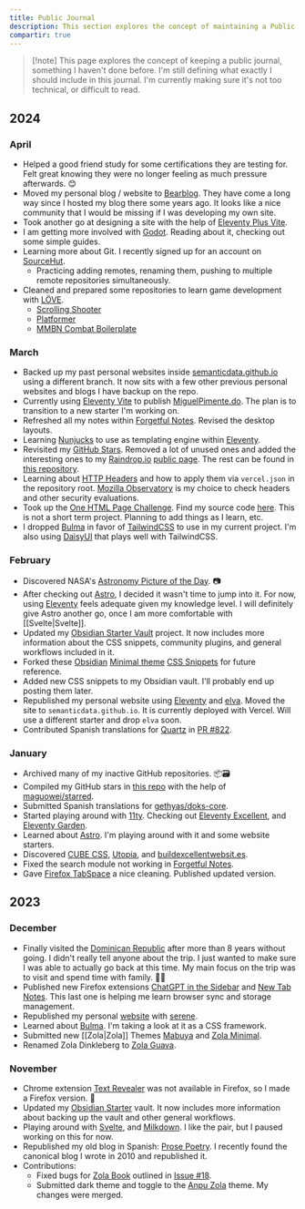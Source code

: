 ```yaml
---
title: Public Journal
description: This section explores the concept of maintaining a Public Journal.
compartir: true
---
```


> [!note] This page explores the concept of keeping a public journal, something I haven't done before. I'm still defining what exactly I should include in this journal. I'm currently making sure it's not too technical, or difficult to read.

## 2024

### April

- Helped a good friend study for some certifications they are testing for. Felt great knowing they were no longer feeling as much pressure afterwards. 😊
- Moved my personal blog / website to [Bearblog](https://bearblog.dev). They have come a long way since I hosted my blog there some years ago. It looks like a nice community that I would be missing if I was developing my own site.
- Took another go at designing a site with the help of [Eleventy Plus Vite](https://github.com/semanticdata/eleventy-plus-vite).
- I am getting more involved with [Godot](https://godotengine.org/). Reading about it, checking out some simple guides.
- Learning more about Git. I recently signed up for an account on [SourceHut](https://sr.ht).
  - Practicing adding remotes, renaming them, pushing to multiple remote repositories simultaneously.
- Cleaned and prepared some repositories to learn game development with [LÖVE](https://love2d.org/).
  - [Scrolling Shooter](https://github.com/semanticdata/love2d-scrolling-shooter)
  - [Platformer](https://github.com/semanticdata/love2d-tutorial-platformer)
  - [MMBN Combat Boilerplate](https://github.com/semanticdata/love2d-mmbn-combat-boilerplate)

### March

- Backed up my past personal websites inside [semanticdata.github.io](https://github.com/semanticdata/semanticdata.github.io) using a different branch. It now sits with a few other previous personal websites and blogs I have backup on the repo.
- Currently using [Eleventy Vite](https://github.com/matthiasott/eleventy-plus-vite) to publish [MiguelPimente.do](https://miguelpimentel.do). The plan is to transition to a new starter I'm working on.
- Refreshed all my notes within [Forgetful Notes](https://forgetfulnotes.com/). Revised the desktop layouts.
- Learning [Nunjucks](https://mozilla.github.io/nunjucks/) to use as templating engine within [Eleventy](https://www.11ty.dev/).
- Revisited my [GitHub Stars](https://github.com/semanticdata/github-stars). Removed a lot of unused ones and added the interesting ones to my [Raindrop.io](https://rindrop.io) [public page](https://raindrop.io/SemanticData). The rest can be found in [this repository](https://github.com/semanticdata/github-stars).
- Learning about [HTTP Headers](https://vercel.com/docs/edge-network/headers) and how to apply them via `vercel.json` in the repository root. [Mozilla Observatory](https://observatory.mozilla.org/) is my choice to check headers and other security evaluations.
- Took up the [One HTML Page Challenge](onehtmlpagechallenge.com). Find my source code [here](https://github.com/semanticdata/one-html-page-challenge). This is not a short term project. Planning to add things as I learn, etc.
- I dropped [Bulma](https://bulma.io/) in favor of [TailwindCSS](https://tailwindcss.com/) to use in my current project. I'm also using [DaisyUI](daisyui.com/) that plays well with TailwindCSS.

### February

- Discovered NASA's [Astronomy Picture of the Day](https://apod.nasa.gov/apod/). 📷
- After checking out [Astro](https://astro.build/), I decided it wasn't time to jump into it. For now, using [Eleventy](https://www.11ty.dev/) feels adequate given my knowledge level. I will definitely give Astro another go, once I am more comfortable with [[Svelte|Svelte]].
- Updated my [Obsidian Starter Vault](https://github.com/semanticdata/obsidian-starter-vault) project. It now includes more information about the CSS snippets, community plugins, and general workflows included in it.
- Forked these [Obsidian](https://obsidian.md) [Minimal theme](https://github.com/kepano/obsidian-minimal) [CSS Snippets](https://github.com/replete/obsidian-minimal-theme-css-snippets) for future reference.
- Added new CSS snippets to my Obsidian vault. I'll probably end up posting them later.
- Republished my personal website using [Eleventy](https://www.11ty.dev/) and [elva](https://github.com/scottsweb/elva). Moved the site to `semanticdata.github.io`. It is currently deployed with Vercel. Will use a different starter and drop `elva` soon.
- Contributed Spanish translations for [Quartz](https://github.com/jackyzha0/quartz) in [PR #822](https://github.com/jackyzha0/quartz/pull/822).

### January

- Archived many of my inactive GitHub repositories. 📦🗃
- Compiled my GitHub stars in [this repo](https://github.com/semanticdata/github-stars) with the help of [maguowei/starred](https://github.com/maguowei/starred).
- Submitted Spanish translations for [gethyas/doks-core](https://github.com/gethyas/doks-core).
- Started playing around with [11ty](https://www.11ty.dev/). Checking out [Eleventy Excellent](https://github.com/madrilene/eleventy-excellent), and [Eleventy Garden](https://github.com/binyamin/eleventy-garden).
- Learned about [Astro](https://astro.build/). I'm playing around with it and some website starters.
- Discovered [CUBE CSS](https://cube.fyi/), [Utopia](https://utopia.fyi/), and [buildexcellentwebsit.es](https://buildexcellentwebsit.es/).
- Fixed the search module not working in [Forgetful Notes](https://github.com/semanticdata/forgetful-notes).
- Gave [Firefox TabSpace](https://github.com/semanticdata/firefox-tabspace) a nice cleaning. Published updated version.

## 2023

### December

- Finally visited the [Dominican Republic](https://en.wikipedia.org/wiki/Dominican_Republic) after more than 8 years without going. I didn't really tell anyone about the trip. I just wanted to make sure I was able to actually go back at this time. My main focus on the trip was to visit and spend time with family. 💜🎄
- Published new Firefox extensions [ChatGPT in the Sidebar](https://github.com/semanticdata/firefox-chatgpt-in-sidebar) and [New Tab Notes](https://github.com/semanticdata/firefox-new-tab-notes). This last one is helping me learn browser sync and storage management.
- Republished my personal [website](https://github.com/semanticdata/semanticdata.github.io) with [serene](https://github.com/isunjn/serene).
- Learned about [Bulma](https://bulma.io/). I'm taking a look at it as a CSS framework.
- Submitted new [[Zola|Zola]] Themes [Mabuya](https://github.com/semanticdata/mabuya) and [Zola Minimal](https://github.com/semanticdata/zola-minimal).
- Renamed Zola Dinkleberg to [Zola Guava](https://github.com/semanticdata/zola-guava).

### November

- Chrome extension [Text Revealer](https://github.com/jamigibbs/text-revealer-chrome-extension) was not available in Firefox, so I made a Firefox version. 🔎
- Updated my [Obsidian Starter](https://github.com/semanticdata/obsidian-starter-vault) vault. It now includes more information about backing up the vault and other general workflows.
- Playing around with [Svelte](https://svelte.dev/), and [Milkdown](https://milkdown.dev/). I like the pair, but I paused working on this for now.
- Republished my old blog in Spanish: [Prose Poetry](https://github.com/semanticdata/prose-poetry). I recently found the canonical blog I wrote in 2010 and republished it.
- Contributions:
  - Fixed bugs for [Zola Book](https://github.com/getzola/book) outlined in [Issue #18](https://github.com/getzola/book/issues/18).
  - Submitted dark theme and toggle to the [Anpu Zola](https://github.com/zbrox/anpu-zola-theme) theme. My changes were merged.
